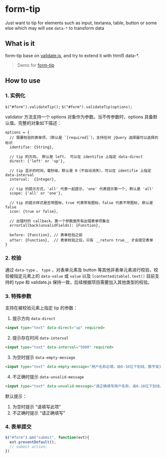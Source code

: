 # form-tip

Just want to tip for elements such as input, textarea, table, button or some else which may will use `data-*` to transform data

## What is it
  form-tip base on [validate.js](https://github.com/sofish/validator.js), and try to extend it with html5 data-*.
  > Demo for [form-tip](http://ruoqianfengshao.github.io/form-tip/)

## How to use
### 1. 实例化
`$("#form").validateTip();`
`$("#form").validateTip(options);`

validator 方法支持一个 options 对象作为参数。当不传参数时，options 具备默认值。完整的对象如下描述：
```
options = {
  // 需要校验的表单项，（默认是 `[required]`），支持任何 jQuery 选择器可以选择的标识
  identifie: {String},

  // tip 的方向， 默认是 left， 可以在 identifie 上指定 data-direct
  direct: {'left' or 'up'},

  // tip 显示的时间，毫秒级，默认是 0（不自动消失），可以在 identifie 上指定 data-interval
  interval:  {Integer},

  // tip 的提示方式，'all' 代表一起提示，'one' 代表提示第一个, 默认是 'all'
  scope: {'all' or 'one'},

  // tip 的提示样式是否带图标，true 代表带有图标，false 代表不带图标, 默认是 false
  icon: {true or false},

  // 出错时的 callback，第一个参数是所有出错表单项集合
  errorCallback(unvalidFields): {Function},

  before: {Function}, // 表单检验之前
  after: {Function},  // 表单校验之后，只有 __return true__ 才会提交表单
}
```
### 2. 校验
通过 `data-type` 、 `type` ，对表单元素及 button 等其他非表单元素进行校验，校验被指定元素上的 `data-value` 或 `value` 以及 `[contenteditable].text()`
目前支持的 type 和 validate.js 保持一致，后续根据项目需要加入其他类型的校验。

### 3. 特殊参数
支持在被校验元素上指定 tip 的参数：
 1. 提示方向 `data-direct`

 ```html
 <input type="text" data-direct="up" required>
 ```

 2. 提示存在时间 `data-interval`

 ```html
 <input type="text" data-interval="5000" required>
 ```

 3. 为空时提示 `data-empty-message`

 ```html
 <input type="text" data-empty-message="用户名称必填，由6-16位下划线、数字英文字母组成" name="name" required>
 ```

 4. 不正确时提示 `data-unvalid-message`

 ```html
 <input type="text" data-unvalid-message="请正确填写用户名称，由6-16位下划线、数字英文字母组成" name="name" required>
 ```

默认提示：
 1. 为空时提示 “请填写此项”
 2. 不正确时提示 “请正确填写”

### 4. 表单提交
```javascript
$("#form").on("submit", function(evt){
  evt.preventDefault();
  // submit action;
})
```
